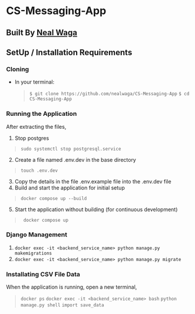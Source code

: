 # CS-Messaging-App

## Built By [Neal Waga](https://github.com/nealwaga/)

## SetUp / Installation Requirements
### Cloning
* In your terminal:

    >``$ git clone https://github.com/nealwaga/CS-Messaging-App``
    >``$ cd CS-Messaging-App``

### Running the Application
After extracting the files,
1. Stop postgres
>`` sudo systemctl stop postgresql.service ``
2. Create a file named .env.dev in the base directory
>`` touch .env.dev ``
3. Copy the details in the file .env.example file into the .env.dev file
4. Build and start the application for initial setup
>`` docker compose up --build ``
5. Start the application without building (for continuous development)
>`` docker compose up``

### Django Management
1. `` docker exec -it <backend_service_name> python manage.py makemigrations ``
2. `` docker exec -it <backend_service_name> python manage.py migrate ``

### Installating CSV File Data
When the application is running, open a new terminal,
>`` docker ps ``
> `` docker exec -it <backend_service_name> bash ``
> `` python manage.py shell ``
> `` import save_data ``